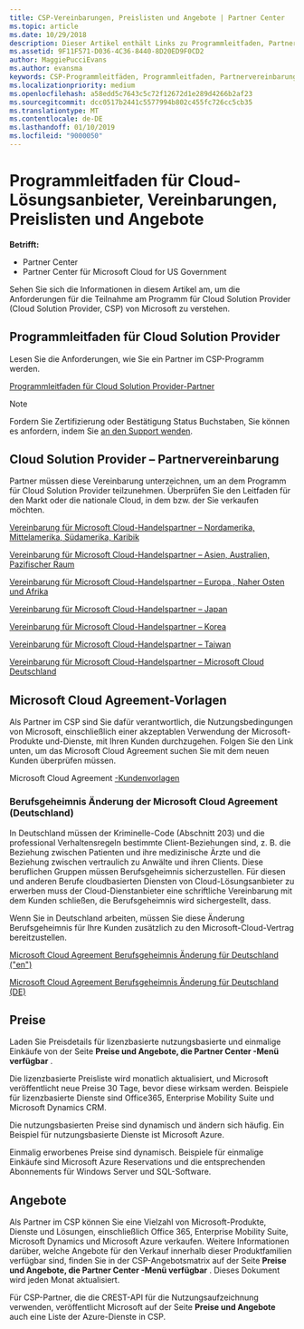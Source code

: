 ```yaml
---
title: CSP-Vereinbarungen, Preislisten und Angebote | Partner Center
ms.topic: article
ms.date: 10/29/2018
description: Dieser Artikel enthält Links zu Programmleitfaden, Partnervereinbarungen, Kundenverträgen, Preislisten und Angeboten für Cloud Solution Provider.
ms.assetid: 9F11F571-D036-4C36-8440-8D20ED9F0CD2
author: MaggiePucciEvans
ms.author: evansma
keywords: CSP-Programmleitfäden, Programmleitfaden, Partnervereinbarungen, Kundenvereinbarung, Preislisten, Angebote
ms.localizationpriority: medium
ms.openlocfilehash: a58edd5c7643c5c72f12672d1e289d4266b2af23
ms.sourcegitcommit: dcc0517b2441c5577994b802c455fc726cc5cb35
ms.translationtype: MT
ms.contentlocale: de-DE
ms.lasthandoff: 01/10/2019
ms.locfileid: "9000050"
---
```

# <a name="cloud-solution-provider-program-guide-agreements-price-lists-and-offers"></a>Programmleitfaden für Cloud-Lösungsanbieter, Vereinbarungen, Preislisten und Angebote

**Betrifft:**

-  Partner Center
-  Partner Center für Microsoft Cloud for US Government


Sehen Sie sich die Informationen in diesem Artikel am, um die Anforderungen für die Teilnahme am Programm für Cloud Solution Provider (Cloud Solution Provider, CSP) von Microsoft zu verstehen. 

## <a name="cloud-solution-provider-program-guide"></a>Programmleitfaden für Cloud Solution Provider


Lesen Sie die Anforderungen, wie Sie ein Partner im CSP-Programm werden.

[Programmleitfaden für Cloud Solution Provider-Partner](http://go.microsoft.com/fwlink/p/?LinkId=617100)

>[!Note]
>Fordern Sie Zertifizierung oder Bestätigung Status Buchstaben, Sie können es anfordern, indem Sie [an den Support wenden](https://partner.microsoft.com/pcv/servicerequests/create).

## <a name="cloud-solution-provider-partner-agreement"></a>Cloud Solution Provider – Partnervereinbarung

Partner müssen diese Vereinbarung unterzeichnen, um an dem Programm für Cloud Solution Provider teilzunehmen. Überprüfen Sie den Leitfaden für den Markt oder die nationale Cloud, in dem bzw. der Sie verkaufen möchten.

[Vereinbarung für Microsoft Cloud-Handelspartner – Nordamerika, Mittelamerika, Südamerika, Karibik](http://download.microsoft.com/download/2/C/8/2C8CAC17-FCE7-4F51-9556-4D77C7022DF5/MCRA2018_AOC_ENG_Sep2018_CR.pdf)

[Vereinbarung für Microsoft Cloud-Handelspartner – Asien, Australien, Pazifischer Raum](http://download.microsoft.com/download/2/C/8/2C8CAC17-FCE7-4F51-9556-4D77C7022DF5/MCRA2018_APOC_ENG_Sep2018_CR.pdf)

[Vereinbarung für Microsoft Cloud-Handelspartner – Europa , Naher Osten und Afrika](http://download.microsoft.com/download/2/C/8/2C8CAC17-FCE7-4F51-9556-4D77C7022DF5/MCRA2018_EOC_ENG_Sep2018_CR.pdf)

[Vereinbarung für Microsoft Cloud-Handelspartner – Japan](http://download.microsoft.com/download/2/C/8/2C8CAC17-FCE7-4F51-9556-4D77C7022DF5/MCRA2018_JPN_ENG_Sep2018_CR.pdf)

[Vereinbarung für Microsoft Cloud-Handelspartner – Korea](http://download.microsoft.com/download/2/C/8/2C8CAC17-FCE7-4F51-9556-4D77C7022DF5/MCRA2018_KOR_ENG_Sep2018_CR.pdf)

[Vereinbarung für Microsoft Cloud-Handelspartner – Taiwan](http://download.microsoft.com/download/2/C/8/2C8CAC17-FCE7-4F51-9556-4D77C7022DF5/MCRA2018_TAI_ENG_Sep2018_CR.pdf)

[Vereinbarung für Microsoft Cloud-Handelspartner – Microsoft Cloud Deutschland](http://download.microsoft.com/download/2/C/8/2C8CAC17-FCE7-4F51-9556-4D77C7022DF5/MCRA2018_AOC_USGCC_ENG_Sep2018_CR.pdf)


## <a name="microsoft-cloud-agreement-templates"></a>Microsoft Cloud Agreement-Vorlagen

Als Partner im CSP sind Sie dafür verantwortlich, die Nutzungsbedingungen von Microsoft, einschließlich einer akzeptablen Verwendung der Microsoft-Produkte und-Dienste, mit Ihren Kunden durchzugehen. Folgen Sie den Link unten, um das Microsoft Cloud Agreement suchen Sie mit dem neuen Kunden überprüfen müssen. 

Microsoft Cloud Agreement [-Kundenvorlagen](agreements.md)

### <a name="professional-secrecy-amendment-to-the-microsoft-cloud-agreement-germany"></a>Berufsgeheimnis Änderung der Microsoft Cloud Agreement (Deutschland)

In Deutschland müssen der Kriminelle-Code (Abschnitt 203) und die professional Verhaltensregeln bestimmte Client-Beziehungen sind, z. B. die Beziehung zwischen Patienten und ihre medizinische Ärzte und die Beziehung zwischen vertraulich zu Anwälte und ihren Clients. Diese beruflichen Gruppen müssen Berufsgeheimnis sicherzustellen. Für diesen und anderen Berufe cloudbasierten Diensten von Cloud-Lösungsanbieter zu erwerben muss der Cloud-Dienstanbieter eine schriftliche Vereinbarung mit dem Kunden schließen, die Berufsgeheimnis wird sichergestellt, dass. 

Wenn Sie in Deutschland arbeiten, müssen Sie diese Änderung Berufsgeheimnis für Ihre Kunden zusätzlich zu den Microsoft-Cloud-Vertrag bereitzustellen.

[Microsoft Cloud Agreement Berufsgeheimnis Änderung für Deutschland ("en")](https://go.microsoft.com/fwlink/?linkid=2030827&clcid=0x409)

[Microsoft Cloud Agreement Berufsgeheimnis Änderung für Deutschland (DE)](https://go.microsoft.com/fwlink/?linkid=2030827&clcid=0x407)


## <a name="pricing"></a>Preise


Laden Sie Preisdetails für lizenzbasierte nutzungsbasierte und einmalige Einkäufe von der Seite **Preise und Angebote, die **Partner Center** -Menü verfügbar** . 

Die lizenzbasierte Preisliste wird monatlich aktualisiert, und Microsoft veröffentlicht neue Preise 30 Tage, bevor diese wirksam werden. Beispiele für lizenzbasierte Dienste sind Office365, Enterprise Mobility Suite und Microsoft Dynamics CRM. 

Die nutzungsbasierten Preise sind dynamisch und ändern sich häufig. Ein Beispiel für nutzungsbasierte Dienste ist Microsoft Azure.

Einmalig erworbenes Preise sind dynamisch. Beispiele für einmalige Einkäufe sind Microsoft Azure Reservations und die entsprechenden Abonnements für Windows Server und SQL-Software. 


## <a name="offers"></a>Angebote


Als Partner im CSP können Sie eine Vielzahl von Microsoft-Produkte, Dienste und Lösungen, einschließlich Office 365, Enterprise Mobility Suite, Microsoft Dynamics und Microsoft Azure verkaufen. Weitere Informationen darüber, welche Angebote für den Verkauf innerhalb dieser Produktfamilien verfügbar sind, finden Sie in der CSP-Angebotsmatrix auf der Seite **Preise und Angebote, die **Partner Center** -Menü verfügbar** . Dieses Dokument wird jeden Monat aktualisiert.

Für CSP-Partner, die die CREST-API für die Nutzungsaufzeichnung verwenden, veröffentlicht Microsoft auf der Seite **Preise und Angebote** auch eine Liste der Azure-Dienste in CSP.


